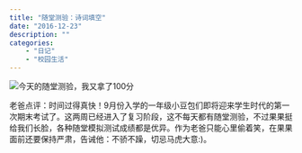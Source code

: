 ```yaml
---
title: "随堂测验：诗词填空"
date: "2016-12-23"
description: ""
categories:
    - "日记"
    - "校园生活"
---
```


![今天的随堂测验，我又拿了100分](http://image.tonybai.com/img/201612/quiz_20161223.jpg)

老爸点评：时间过得真快！9月份入学的一年级小豆包们即将迎来学生时代的第一次期末考试了。这两周已经进入了复习阶段，这不每天都有随堂测验，不过果果挺给我们长脸，各种随堂模拟测试成绩都是优异。作为老爸只能心里偷着笑，在果果面前还要保持严肃，告诫他：不骄不躁，切忌马虎大意:)。
